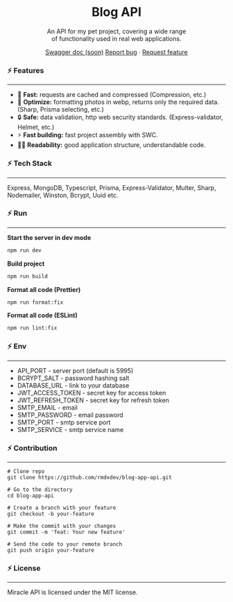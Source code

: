 <h1 align="center">Blog API</h1>

<p align="center">
    An API for my pet project, covering a wide range <br> of functionality used in real web applications.
</p>

<div align="center">
    <a href="#">Swagger doc (soon)</a>
    <a href="https://github.com/rmdxdev/miracle-api/issues">Report bug</a> ·
    <a href="https://github.com/rmdxdev/miracle-api/issues">Request feature</a>
</div>

### ⚡ Features

---

- 🚄 **Fast:** requests are cached and compressed (Compression, etc.)
- 🚀 **Optimize:** formatting photos in webp, returns only the required data. (Sharp, Prisma selecting, etc.)
- 🔒 **Safe:** data validation, http web security standards. (Express-validator, Helmet, etc.)
- ⚡ **Fast building:** fast project assembly with SWC.
- ✍🏻 **Readability:** good application structure, understandable code.

### ⚡ Tech Stack

---

Express, MongoDB, Typescript, Prisma, Express-Validator, Multer, Sharp, Nodemailer, Winston, Bcrypt, Uuid etc.

### ⚡ Run

---

**Start the server in dev mode**

```bash
npm run dev
```

**Build project**

```bash
npm run build
```

**Format all code (Prettier)**

```bash
npm run format:fix
```

**Format all code (ESLint)**

```bash
npm run lint:fix
```

### ⚡ Env

---

- API_PORT - server port (default is 5995)
- BCRYPT_SALT - password hashing salt
- DATABASE_URL - link to your database
- JWT_ACCESS_TOKEN - secret key for access token
- JWT_REFRESH_TOKEN - secret key for refresh token
- SMTP_EMAIL - email
- SMTP_PASSWORD - email password
- SMTP_PORT - smtp service port
- SMTP_SERVICE - smtp service name

### ⚡ Contribution

---

```
# Clone repo
git clone https://github.com/rmdxdev/blog-app-api.git

# Go to the directory
cd blog-app-api

# Create a branch with your feature
git checkout -b your-feature

# Make the commit with your changes
git commit -m 'feat: Your new feature'

# Send the code to your remote branch
git push origin your-feature
```

### ⚡ License

---

Miracle API is licensed under the MIT license.